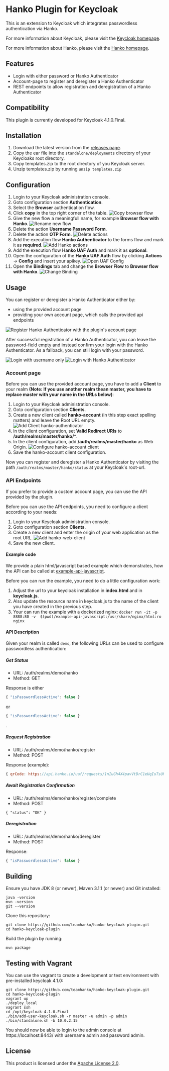 # Hanko Plugin for Keycloak

This is an extension to Keycloak which integrates passwordless authentication via Hanko.

For more information about Keycloak, please visit the [Keycloak homepage](https://www.keycloak.org/).

For more information about Hanko, please visit the [Hanko homepage](https://hanko.io/).

## Features

- Login with either password or Hanko Authenticator
- Account-page to register and deregister a Hanko Authenticator
- REST endpoints to allow registration and deregistration of a Hanko Authenticator

## Compatibility

This plugin is currently developed for Keycloak 4.1.0.Final.

## Installation

1. Download the latest version from the [releases page](https://github.com/teamhanko/hanko-keycloak-plugin/releases).
2. Copy the ear file into the `standalone/deployments` directory of your Keycloaks root directory. 
3. Copy templates.zip to the root directory of you Keycloak server.
4. Unzip templates.zip by running `unzip templates.zip`

## Configuration

1. Login to your Keycloak administration console.
2. Goto configuration section **Authentication**.
3. Select the **Browser** authentication flow.
4. Click **copy** in the top right corner of the table.
![Copy browser flow](./docs/resources/copy-browser-flow.png)
5. Give the new flow a meaningfull name, for example **Browser flow with Hanko**.
![Rename new flow](./docs/resources/rename-copy-of-flow.png)
6. Delete the action **Username Password Form**.
7. Delete the action **OTP Form**.
![Delete actions](./docs/resources/delete-actions.png)
8. Add the execution flow **Hanko Authenticator** to the forms flow and mark it as **required**.
![Add Hanko actions](./docs/resources/add-execution-flows.png)
9. Add the execution flow **Hanko UAF Auth** and mark it as **optional**.
10. Open the configuration of the **Hanko UAF Auth** flow by clicking **Actions** -> **Config** and insert your apikey. 
![Open UAF Config](./docs/resources/open-uaf-config.png)
11. Open the **Bindings** tab and change the **Browser Flow** to **Browser flow with Hanko**.
![Change Binding](./docs/resources/change-binding.png)

## Usage

You can register or deregister a Hanko Authenticator either by:
- using the provided account page
- providing your own account page, which calls the provided api endpoints

![Register Hanko Authenticator with the plugin's account page](./docs/resources/register-hanko-authenticator.png)

After successful registration of a Hanko Authenticator, you can leave the password-field empty and instead confirm your login with the Hanko Authenticator.
As a fallback, you can still login with your password. 

![Login with username only](./docs/resources/login-username-only.png)
![Login with Hanko Authenticator](./docs/resources/login-with-hanko.png)

### Account page

Before you can use the provided account page, you have to add a **Client** to your realm
**(Note: If you use another realm thean master, you have to replace master with your name in the URLs below)**:

1. Login to your Keycloak administration console.
2. Goto configuration section **Clients**.
3. Create a new client called **hanko-account** (in this step exact spelling matters) and leave the Root URL empty.
![Add Client hanko-authenticator](./docs/resources/add-client.png)
4. In the client configuration, set **Valid Redirect URIs** to **/auth/realms/master/hanko/***.
5. In the client configuration, add **/auth/realms/master/hanko** as Web Origin.
![Configure hanko-account client](./docs/resources/configure-hanko-account-client.png)
6. Save the hanko-account client configuration.

Now you can register and deregister a Hanko Authenticator by visiting the path `/auth/realms/master/hanko/status` at your Keycloak`s root-url.

### API Endpoints

If you prefer to provide a custom account page, you can use the API provided by the plugin.

Before you can use the API endpoints, you need to configure a client according to your needs:

1. Login to your Keycloak administration console.
2. Goto configuration section **Clients**.
3. Create a new client and enter the origin of your web application as the root URL.
![Add hanko-web-client](./docs/resources/add-hanko-web-client.png)
6. Save the new client.

#### Example code

We provide a plain html/javascript based example which demonstrates, how the API can be called at [example-api-javascript](example-api-javascript).

Before you can run the example, you need to do a little configuration work: 
1. Adjust the url to your keycloak installation in **index.html** and in **keycloak.js**.
2. Also update the resource name in keycloak.js to the name of the client you have created in the previous step. 
3. Your can run the example with a dockerized nginx: `docker run -it -p 8888:80 -v  $(pwd)/example-api-javascript:/usr/share/nginx/html:ro nginx` 

#### API Description
Given your realm is called `demo`, the following URLs can be used to configure passwordless authentication:

##### Get Status

- URL: /auth/realms/demo/hanko
- Method: GET

Response is either 

```javascript
{ "isPasswordlessActive": false }
```

or

```javascript
{ "isPasswordlessActive": false }
```
.

##### Request Registration

- URL: /auth/realms/demo/hanko/register
- Method: POST

Response (example):

```javascript
{ qrCode: https://api.hanko.io/uaf/requests/1nIuGh4X4pavVtDrC1eUqIuTsUHJHYpRxasOhFmlSvEF/qrcode }
```

##### Await Registration Confirmation

- URL: /auth/realms/demo/hanko/register/complete
- Method: POST

```javasscript
{ "status": "OK" }
```

##### Deregistration

- URL: /auth/realms/demo/hanko/deregister
- Method: POST

Response:

```javascript
{ "isPasswordlessActive": false }
```

## Building

Ensure you have JDK 8 (or newer), Maven 3.1.1 (or newer) and Git installed:
```
java -version
mvn -version
git --version
```

Clone this repository:
```
git clone https://github.com/teamhanko/hanko-keycloak-plugin.git
cd hanko-keycloak-plugin
```

Build the plugin by running:
```
mvn package
```

## Testing with Vagrant

You can use the vagrant to create a development or test environment with pre-installed keycloak 4.1.0:

```
git clone https://github.com/teamhanko/hanko-keycloak-plugin.git
cd hanko-keycloak-plugin
vagrant up
./deploy_local
vagrant ssh
cd /opt/keycloak-4.1.0.Final
./bin/add-user-keycloak.sh -r master -u admin -p admin
./bin/standalone.sh -b 10.0.2.15
```

You should now be able to login to the admin console at https://localhost:8443/ with username admin and password admin.

## License

This product is licensed under the [Apache License 2.0](http://www.apache.org/licenses/LICENSE-2.0).